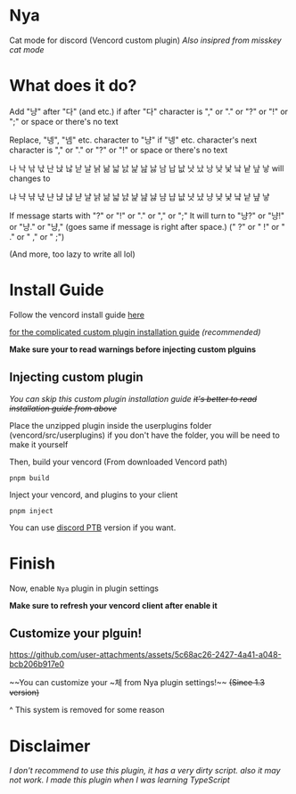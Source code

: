 # Nya
Cat mode for discord
(Vencord custom plugin)
*Also insipred from misskey cat mode*

# What does it do?
Add "냥" after "다" (and etc.) if after "다" character is "," or "." or "?" or "!" or ";" or space or there's no text

Replace, "넹", "넴" etc. character to "냥" if "넹" etc. character's next character is "," or "." or "?" or "!" or space or there's no text

나 낙 낚 낛 난 낝 낞 낟 날 낡 낢 낣 낤 낥 낦 낧 남 납 낪 낫 났 낭 낮 낯 낰 낱 낲 낳 will changes to

냐 냑 냒 냓 냔 냕 냖 냗 냘 냙 냚 냛 냜 냝 냞 냟 냠 냡 냢 냣 냤 냥 냦 냧 냨 냩 냪 냫

If message starts with "?" or "!" or "." or "," or ";"
It will turn to "냥?" or "냥!" or "냥." or "냥,"
(goes same if message is right after space.) (" ?" or " !" or " ." or " ," or " ;")

(And more, too lazy to write all lol)

# Install Guide
Follow the vencord install guide [here](https://docs.vencord.dev/installing/)

[for the complicated custom plugin installation guide](https://docs.vencord.dev/installing/custom-plugins/#_top) *(recommended)*

**Make sure your to read warnings before injecting custom plguins**

## Injecting custom plugin

*You can skip this custom plugin installation guide ~~it's better to read installation guide from above~~*

Place the unzipped plugin inside the userplugins folder (vencord/src/userplugins) if you don't have the folder, you will be need to make it yourself

Then, build your vencord (From downloaded Vencord path)

```shell
pnpm build
```

Inject your vencord, and plugins to your client

```shell
pnpm inject
```

You can use [discord PTB](https://discord.com/api/download/ptb?platform=win) version if you want.

# Finish

Now, enable `Nya` plugin in plugin settings

**Make sure to refresh your vencord client after enable it**

## Customize your plguin!

https://github.com/user-attachments/assets/5c68ac26-2427-4a41-a048-bcb206b917e0

~~You can customize your ~체 from Nya plugin settings!~~
~~(Since 1.3 version)~~

^ This system is removed for some reason

# Disclaimer

*I don't recommend to use this plugin, it has a very dirty script. also it may not work. I made this plugin when I was learning TypeScript*
